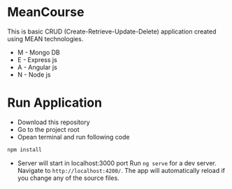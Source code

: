 # MeanCourse

This is basic CRUD (Create-Retrieve-Update-Delete) application created using MEAN technologies.

* M - Mongo DB
* E - Express js
* A - Angular js
* N - Node js

# Run Application

* Download this repository
* Go to the project root
* Opean terminal and run following code

```sh
npm install
```
* Server will start in localhost:3000 port
Run `ng serve` for a dev server. Navigate to `http://localhost:4200/`. The app will automatically reload if you change any of the source files.

